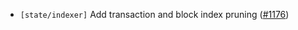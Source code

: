 - `[state/indexer]` Add transaction and block index pruning
  ([\#1176](https://github.com/depinnetwork/por-consensus/pull/1176))